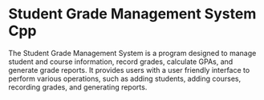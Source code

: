 # Student Grade Management System Cpp
The Student Grade Management System is a program designed to manage student and course  information, record grades, calculate GPAs, and generate grade reports. It provides users with a user friendly interface to perform various operations, such as adding students, adding courses, recording  grades, and generating reports.
